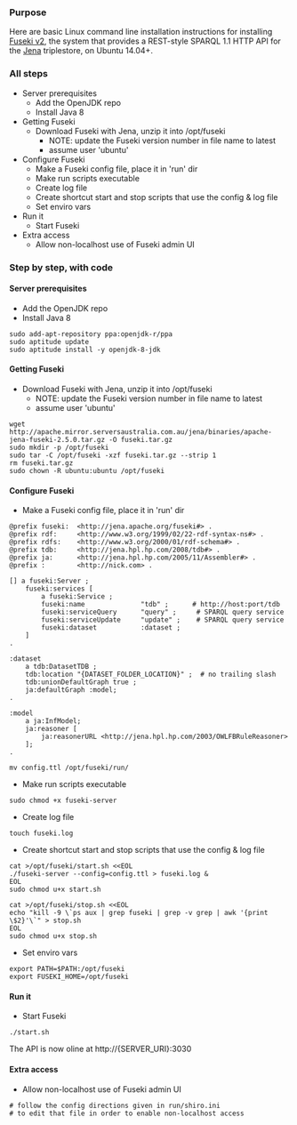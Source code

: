 [//]: # (This is also a comment.)

### Purpose
Here are basic Linux command line installation instructions for installing [Fuseki v2](https://jena.apache.org/documentation/fuseki2/), the system that provides a REST-style SPARQL 1.1 HTTP API for the [Jena](https://jena.apache.org/) triplestore, on Ubuntu 14.04+.

### All steps
* Server prerequisites
    * Add the OpenJDK repo
    * Install Java 8
* Getting Fuseki
    * Download Fuseki with Jena, unzip it into /opt/fuseki
        * NOTE: update the Fuseki version number in file name to latest
        * assume user 'ubuntu'
* Configure Fuseki    
    * Make a Fuseki config file, place it in 'run' dir
    * Make run scripts executable
    * Create log file
    * Create shortcut start and stop scripts that use the config & log file
    * Set enviro vars
* Run it
    * Start Fuseki
* Extra access 
    * Allow non-localhost use of Fuseki admin UI

### Step by step, with code
#### Server prerequisites
* Add the OpenJDK repo
* Install Java 8 

```{.sh}
sudo add-apt-repository ppa:openjdk-r/ppa
sudo aptitude update
sudo aptitude install -y openjdk-8-jdk
```

#### Getting Fuseki
* Download Fuseki with Jena, unzip it into /opt/fuseki  
    * NOTE: update the Fuseki version number in file name to latest  
    * assume user 'ubuntu'
    
```{.sh}
wget http://apache.mirror.serversaustralia.com.au/jena/binaries/apache-jena-fuseki-2.5.0.tar.gz -O fuseki.tar.gz  
sudo mkdir -p /opt/fuseki  
sudo tar -C /opt/fuseki -xzf fuseki.tar.gz --strip 1  
rm fuseki.tar.gz  
sudo chown -R ubuntu:ubuntu /opt/fuseki  
```

#### Configure Fuseki
* Make a Fuseki config file, place it in 'run' dir  

```{.sql}
@prefix fuseki:  <http://jena.apache.org/fuseki#> .
@prefix rdf:     <http://www.w3.org/1999/02/22-rdf-syntax-ns#> .
@prefix rdfs:    <http://www.w3.org/2000/01/rdf-schema#> .
@prefix tdb:     <http://jena.hpl.hp.com/2008/tdb#> .
@prefix ja:      <http://jena.hpl.hp.com/2005/11/Assembler#> .
@prefix :        <http://nick.com> .

[] a fuseki:Server ;
	fuseki:services [
	 	a fuseki:Service ;
		fuseki:name              "tdb" ;      # http://host:port/tdb
		fuseki:serviceQuery      "query" ;     # SPARQL query service
		fuseki:serviceUpdate     "update" ;	   # SPARQL query service
		fuseki:dataset           :dataset ;
	]
.

:dataset
	a tdb:DatasetTDB ;
	tdb:location "{DATASET_FOLDER_LOCATION}" ;  # no trailing slash
	tdb:unionDefaultGraph true ;
	ja:defaultGraph :model;
.

:model
	a ja:InfModel;
	ja:reasoner [
		ja:reasonerURL <http://jena.hpl.hp.com/2003/OWLFBRuleReasoner>
	];
.
```

```{.sh}
mv config.ttl /opt/fuseki/run/
```

* Make run scripts executable

```{.sh}
sudo chmod +x fuseki-server
```

* Create log file

```{.sh}
touch fuseki.log
```

* Create shortcut start and stop scripts that use the config & log file
```{.sh}
cat >/opt/fuseki/start.sh <<EOL  
./fuseki-server --config=config.ttl > fuseki.log &  
EOL  
sudo chmod u+x start.sh
```

```{.sh}
cat >/opt/fuseki/stop.sh <<EOL  
echo "kill -9 \`ps aux | grep fuseki | grep -v grep | awk '{print \$2}'\`" > stop.sh  
EOL  
sudo chmod u+x stop.sh
```

* Set enviro vars
```{.sh}
export PATH=$PATH:/opt/fuseki  
export FUSEKI_HOME=/opt/fuseki
```

#### Run it
* Start Fuseki
```{.sh}
./start.sh
```

The API is now oline at http://{SERVER_URI}:3030

#### Extra access
* Allow non-localhost use of Fuseki admin UI  

```{.sh}
# follow the config directions given in run/shiro.ini 
# to edit that file in order to enable non-localhost access
```